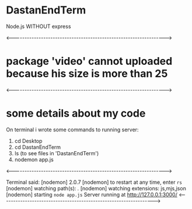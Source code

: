 # DastanEndTerm
Node.js WITHOUT express

<----------------------------------------------------------------->

# package 'video' cannot uploaded because his size is more than 25 

<----------------------------------------------------------------->

# some details about my code
On terminal i wrote  some commands to running server:

1.  cd Desktop
2.  cd DastanEndTerm
3.  ls (to see files in 'DastanEndTerm')
4.  nodemon app.js

<----------------------------------------------------------------->

Terminal said:
[nodemon] 2.0.7
[nodemon] to restart at any time, enter `rs`
[nodemon] watching path(s): *.*
[nodemon] watching extensions: js,mjs,json
[nodemon] starting `node app.js`
Server running at http://127.0.0.1:3000/
<----------------------------------------------------------------->
